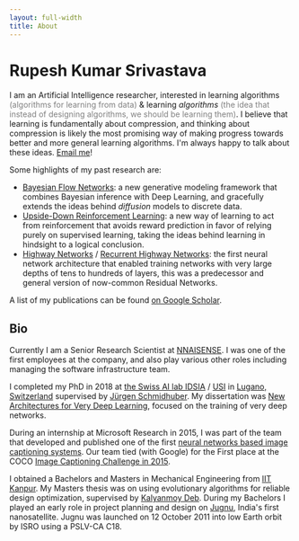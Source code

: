 ```yaml
---
layout: full-width
title: About
---
```


# Rupesh Kumar Srivastava

I am an Artificial Intelligence researcher, interested in learning algorithms <span style="color:gray">(algorithms for learning from data)</span> & learning *algorithms* <span style="color:gray">(the idea that instead of designing algorithms, we should be learning them)</span>. 
I believe that learning is fundamentally about compression, and thinking about compression is likely the most promising way of making progress towards better and more general learning algorithms.
I'm always happy to talk about these ideas. [Email me](mailto:rupspace@gmail.com)!

Some highlights of my past research are:
- [Bayesian Flow Networks](https://arxiv.org/abs/2308.07037): a new generative modeling framework that combines Bayesian inference with Deep Learning, and gracefully extends the ideas behind _diffusion_ models to discrete data.
- [Upside-Down Reinforcement Learning](https://arxiv.org/abs/1912.02877): a new way of learning to act from reinforcement that avoids reward prediction in favor of relying purely on supervised learning, taking the ideas behind learning in hindsight to a logical conclusion.
- [Highway Networks](https://arxiv.org/abs/1507.06228) / [Recurrent Highway Networks](https://arxiv.org/abs/1607.03474): the first neural network architecture that enabled training networks with very large depths of tens to hundreds of layers, this was a predecessor and general version of now-common Residual Networks.

A list of my publications can be found [on Google Scholar](https://scholar.google.com/citations?user=vTWuk1gAAAAJ&hl=en).

## Bio

Currently I am a Senior Research Scientist at [NNAISENSE](https://www.nnaisense.com). I was one of the first employees at the company, and also play various other roles including managing the software infrastructure team.

I completed my PhD in 2018 at [the Swiss AI lab IDSIA](http://www.idsia.ch/) / [USI](https://www.inf.usi.ch/en) in [Lugano, Switzerland](https://en.wikipedia.org/wiki/Lugano) supervised by [Jürgen Schmidhuber](http://people.idsia.ch/~juergen/).
My dissertation was [New Architectures for Very Deep Learning](https://doc.rero.ch/record/322586), focused on the training of very deep networks.

During an internship at Microsoft Research in 2015, I was part of the team that developed and published one of the first [neural networks based image captioning systems](https://openaccess.thecvf.com/content_cvpr_2015/html/Fang_From_Captions_to_2015_CVPR_paper.html). Our team tied (with Google) for the First place at the COCO [Image Captioning Challenge in 2015](https://cocodataset.org/#captions-2015). 

I obtained a Bachelors and Masters in Mechanical Engineering from [IIT Kanpur](https://www.iitk.ac.in/).
My Masters thesis was on using evolutionary algorithms for reliable design optimization, supervised by [Kalyanmoy Deb](https://www.egr.msu.edu/~kdeb/).
During my Bachelors I played an early role in project planning and design on [Jugnu](https://directory.eoportal.org/web/eoportal/satellite-missions/j/jugnu), India's first nanosatellite.
Jugnu was launched on 12 October 2011 into low Earth orbit by ISRO using a PSLV-CA C18.